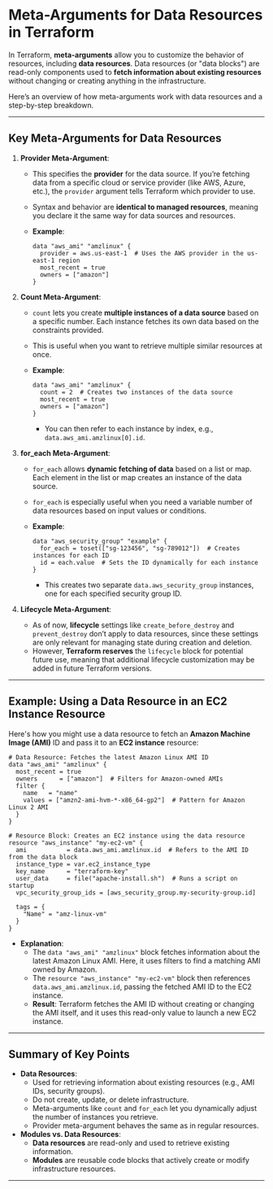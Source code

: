 # Meta-Arguments for Data Resources in Terraform

In Terraform, **meta-arguments** allow you to customize the behavior of resources, including **data resources**. Data resources (or "data blocks") are read-only components used to **fetch information about existing resources** without changing or creating anything in the infrastructure.

Here’s an overview of how meta-arguments work with data resources and a step-by-step breakdown.

---

## Key Meta-Arguments for Data Resources

1. **Provider Meta-Argument**:
    - This specifies the **provider** for the data source. If you’re fetching data from a specific cloud or service provider (like AWS, Azure, etc.), the `provider` argument tells Terraform which provider to use.
    - Syntax and behavior are **identical to managed resources**, meaning you declare it the same way for data sources and resources.
    - **Example**:
        
        ```hcl
        data "aws_ami" "amzlinux" {
          provider = aws.us-east-1  # Uses the AWS provider in the us-east-1 region
          most_recent = true
          owners = ["amazon"]
        }
        
        ```
        
2. **Count Meta-Argument**:
    - `count` lets you create **multiple instances of a data source** based on a specific number. Each instance fetches its own data based on the constraints provided.
    - This is useful when you want to retrieve multiple similar resources at once.
    - **Example**:
        
        ```hcl
        data "aws_ami" "amzlinux" {
          count = 2  # Creates two instances of the data source
          most_recent = true
          owners = ["amazon"]
        }
        
        ```
        
        - You can then refer to each instance by index, e.g., `data.aws_ami.amzlinux[0].id`.
3. **for_each Meta-Argument**:
    - `for_each` allows **dynamic fetching of data** based on a list or map. Each element in the list or map creates an instance of the data source.
    - `for_each` is especially useful when you need a variable number of data resources based on input values or conditions.
    - **Example**:
        
        ```hcl
        data "aws_security_group" "example" {
          for_each = toset(["sg-123456", "sg-789012"])  # Creates instances for each ID
          id = each.value  # Sets the ID dynamically for each instance
        }
        
        ```
        
        - This creates two separate `data.aws_security_group` instances, one for each specified security group ID.
4. **Lifecycle Meta-Argument**:
    - As of now, **lifecycle** settings like `create_before_destroy` and `prevent_destroy` don’t apply to data resources, since these settings are only relevant for managing state during creation and deletion.
    - However, **Terraform reserves** the `lifecycle` block for potential future use, meaning that additional lifecycle customization may be added in future Terraform versions.

---

## Example: Using a Data Resource in an EC2 Instance Resource

Here's how you might use a data resource to fetch an **Amazon Machine Image (AMI)** ID and pass it to an **EC2 instance** resource:

```hcl
# Data Resource: Fetches the latest Amazon Linux AMI ID
data "aws_ami" "amzlinux" {
  most_recent = true
  owners      = ["amazon"]  # Filters for Amazon-owned AMIs
  filter {
    name   = "name"
    values = ["amzn2-ami-hvm-*-x86_64-gp2"]  # Pattern for Amazon Linux 2 AMI
  }
}

# Resource Block: Creates an EC2 instance using the data resource
resource "aws_instance" "my-ec2-vm" {
  ami           = data.aws_ami.amzlinux.id  # Refers to the AMI ID from the data block
  instance_type = var.ec2_instance_type
  key_name      = "terraform-key"
  user_data     = file("apache-install.sh")  # Runs a script on startup
  vpc_security_group_ids = [aws_security_group.my-security-group.id]

  tags = {
    "Name" = "amz-linux-vm"
  }
}

```

- **Explanation**:
    - The `data "aws_ami" "amzlinux"` block fetches information about the latest Amazon Linux AMI. Here, it uses filters to find a matching AMI owned by Amazon.
    - The `resource "aws_instance" "my-ec2-vm"` block then references `data.aws_ami.amzlinux.id`, passing the fetched AMI ID to the EC2 instance.
    - **Result**: Terraform fetches the AMI ID without creating or changing the AMI itself, and it uses this read-only value to launch a new EC2 instance.

---

## Summary of Key Points

- **Data Resources**:
    - Used for retrieving information about existing resources (e.g., AMI IDs, security groups).
    - Do not create, update, or delete infrastructure.
    - Meta-arguments like `count` and `for_each` let you dynamically adjust the number of instances you retrieve.
    - Provider meta-argument behaves the same as in regular resources.
- **Modules vs. Data Resources**:
    - **Data resources** are read-only and used to retrieve existing information.
    - **Modules** are reusable code blocks that actively create or modify infrastructure resources.

---